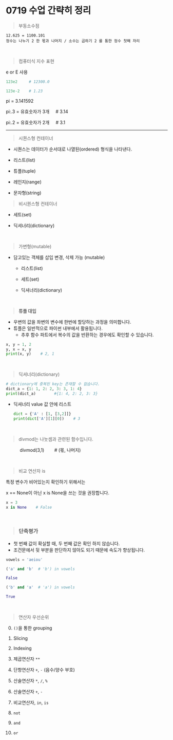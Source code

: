 # 0719 수업 간략히 정리

> 부동소수점

```
12.625 = 1100.101
정수는 나누기 2 한 몫과 나머지 / 소수는 곱하기 2 를 통한 정수 첫째 자리
```

<br>

> 컴퓨터식 지수 표현

e or E 사용

```py
123e2     # 12300.0

123e-2    # 1.23
```

pi = 3.141592

pi:.3 = 유효숫자가 3개     # 3.14

pi:.2 = 유효숫자가 2개     # 3.1

---

> 시퀀스형 컨테이너

* 시퀀스는 데이터가 순서대로 나열된(ordered) 형식을 나타낸다.

* 리스트(list)

* 튜플(tuple)

* 레인지(range)

* 문자형(string)

> 비시퀀스형 컨테이너

* 세트(set)

* 딕셔너리(dictionary)

<br>

> 가변형(mutable)

* 담고있는 객체를 삽입 변경, 삭제 가능 (mutable)
  
  * 리스트(list)
  
  * 세트(set)
  
  * 딕셔너리(dictionary)

<br>

>  **튜플 대입**

- 우변의 값을 좌변의 변수에 한번에 할당하는 과정을 의미합니다.
- 튜플은 일반적으로 파이썬 내부에서 활용됩니다.
  - 추후 함수 파트에서 복수의 값을 반환하는 경우에도 확인할 수 있습니다.

```py
x, y = 1, 2
y, x = x, y
print(x, y)    # 2, 1
```

<br>

> 딕셔너리(dictionary)

```py
# dictionary에 중복된 key는 존재할 수 없습니다.
dict_a = {1: 1, 2: 2, 3: 3, 1: 4}
print(dict_a)        #{1: 4, 2: 2, 3: 3}
```

* 딕셔너리 value 값 안에 리스트
  
  ```py
  dict = {'A' : [1, [3,2]]}
  print(dict['A'][1][0])    # 3
  ```

<br>

>  divmod는 나눗셈과 관련된 함수입니다.

           divmod(3,1)        # (몫, 나머지)

<br>

> 비교 연산자 is

특정 변수가 비어있는지 확인하기 위해서는

x == None이 아닌 x is None을 쓰는 것을 권장합니다.

```py
x = 3
x is None    # False
```

<br>

> ### 단축평가

- 첫 번째 값이 확실할 때, 두 번째 값은 확인 하지 않습니다.
- 조건문에서 뒷 부분을 판단하지 않아도 되기 때문에 속도가 향상됩니다.

```py
vowels = 'aeiou'

('a' and 'b'  # 'b') in vowels

False

('b' and 'a'  # 'a') in vowels

True
```

<br>

> 연산자 우선순위

0. `()`을 통한 grouping

1. Slicing

2. Indexing

3. 제곱연산자 `**`

4. 단항연산자 `+`, `-` (음수/양수 부호)

5. 산술연산자 `*`, `/`, `%`

6. 산술연산자 `+`, `-`

7. 비교연산자, `in`, `is`

8. `not`

9. `and`

10. `or`
